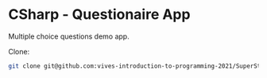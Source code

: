 # CSharp - Questionaire App

Multiple choice questions demo app.

Clone:

```bash
git clone git@github.com:vives-introduction-to-programming-2021/SuperStringDemo.git
```
